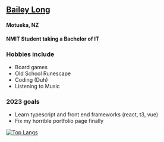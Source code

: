 ## <a target="_blank" href="https://bailey-long.github.io/redirect.html">Bailey Long</a>
<!-- HI -->
#### Motueka, NZ
#### NMIT Student taking a Bachelor of IT
### Hobbies include
- Board games
- Old School Runescape
- Coding (Duh)
- Listening to Music 
### 2023 goals
- Learn typescript and front end frameworks (react, t3, vue)
- Fix my horrible portfolio page finally

[![Top Langs](https://github-readme-stats.vercel.app/api/top-langs/?username=bailey-long&layout=compact)](https://github.com/anuraghazra/github-readme-stats)


